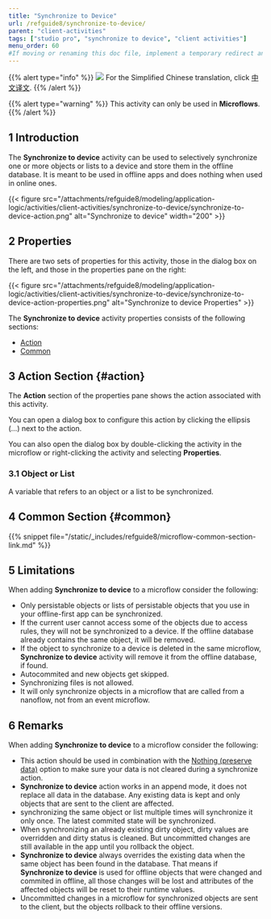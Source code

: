 ```yaml
---
title: "Synchronize to Device"
url: /refguide8/synchronize-to-device/
parent: "client-activities"
tags: ["studio pro", "synchronize to device", "client activities"]
menu_order: 60
#If moving or renaming this doc file, implement a temporary redirect and let the respective team know they should update the URL in the product. See Mapping to Products for more details.
---
```


{{% alert type="info" %}}
<img src="attachments/chinese-translation/china.png" style="display: inline-block; margin: 0" /> For the Simplified Chinese translation, click [中文译文](https://cdn.mendix.tencent-cloud.com/documentation/refguide8/synchronize-to-device.pdf).
{{% /alert %}}

{{% alert type="warning" %}}
This activity can only be used in **Microflows**.
{{% /alert %}}

## 1 Introduction

The **Synchronize to device** activity can be used to selectively synchronize one or more objects or lists to a device and store them in the offline database. It is meant to be used in offline apps and does nothing when used in online ones.

{{< figure src="/attachments/refguide8/modeling/application-logic/activities/client-activities/synchronize-to-device/synchronize-to-device-action.png" alt="Synchronize to device"   width="200"  >}}

## 2 Properties

There are two sets of properties for this activity, those in the dialog box on the left, and those in the properties pane on the right:

{{< figure src="/attachments/refguide8/modeling/application-logic/activities/client-activities/synchronize-to-device/synchronize-to-device-action-properties.png" alt="Synchronize to device Properties" >}}

The **Synchronize to device** activity properties consists of the following sections:

* [Action](#action)
* [Common](#common)

## 3 Action Section {#action}

The **Action** section of the properties pane shows the action associated with this activity.

You can open a dialog box to configure this action by clicking the ellipsis (…) next to the action.

You can also open the dialog box by double-clicking the activity in the microflow or right-clicking the activity and selecting **Properties**.

### 3.1 Object or List

A variable that refers to an object or a list to be synchronized.

## 4 Common Section {#common}

{{% snippet file="/static/_includes/refguide8/microflow-common-section-link.md" %}}

## 5 Limitations

When adding **Synchronize to device** to a microflow consider the following:

* Only persistable objects or lists of persistable objects that you use in your offline-first app can be synchronized.
* If the current user cannot access some of the objects due to access rules,
they will not be synchronized to a device. If the offline database already contains the same object, it will be removed.
* If the object to synchronize to a device is deleted in the same microflow,
**Synchronize to device** activity will remove it from the offline database, if found.
* Autocommited and new objects get skipped.
* Synchronizing files is not allowed.
* It will only synchronize objects in a microflow that are called from a nanoflow, not from an event microflow.

## 6 Remarks

When adding **Synchronize to device** to a microflow consider the following:

* This action should be used in combination with the [Nothing (preserve data)](/refguide8/offline-first/#customizable-synchronization) option to make sure your data is not cleared during a synchronize action.
* **Synchronize to device** action works in an append mode, it does not replace all data in the database.
Any existing data is kept and only objects that are sent to the client are affected.
* synchronizing the same object or list multiple times will synchronize it only once. The latest commited state will be synchronized.
* When synchronizing an already existing dirty object, dirty values are overridden and dirty status is cleaned.
But uncommitted changes are still available in the app until you rollback the object.
* **Synchronize to device** always overrides the existing data when the same object has been found in the database.
That means if **Synchronize to device** is used for offline objects that were changed and commited in offline,
all those changes will be lost and attributes of the affected objects will be reset to their runtime values.
* Uncommitted changes in a microflow for synchronized objects are sent to the client, but the objects rollback to their offline versions.

